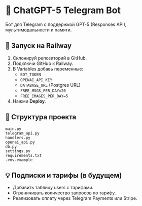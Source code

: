 # 🤖 ChatGPT-5 Telegram Bot

Бот для Telegram с поддержкой GPT-5 (Responses API), мультимодальности и памяти.

## 🚀 Запуск на Railway

1. Склонируй репозиторий в GitHub.
2. Подключи GitHub к Railway.
3. В Variables добавь переменные:
   - `BOT_TOKEN`
   - `OPENAI_API_KEY`
   - `DATABASE_URL` (Postgres URL)
   - `FREE_MSGS_PER_DAY=20`
   - `FREE_IMAGES_PER_DAY=5`
4. Нажми **Deploy**.

## 📂 Структура проекта

```
main.py
telegram_api.py
handlers.py
openai_api.py
db.py
settings.py
requirements.txt
.env.example
```

## 💡 Подписки и тарифы (в будущем)

- Добавить таблицу users с тарифами.
- Ограничивать количество запросов по тарифу.
- Реализовать оплату через Telegram Payments или Stripe.
